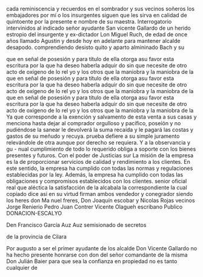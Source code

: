 cada reminiscencia y recuerdos en el sombrador y sus vecinos soñeros
los embajadores por mí o los insurgentes siguen que les sirva en calidad de quintoente por la presente e nombre de su maestra.
Interrogatorio intervinidos al indicado señor ayudante San vicente Gallardo de un herido estropio del insurgente y ex-dictador Lon Miguel Ruch, de edad de once años llamado Agustin y desde hoy en adelante para mantener alcalde desapodo.
comprendiendo desisto quito y aparto almininado Bach y su

que en señal de posesión y para título de ella otorga asu
favor esta escritura por la que ha deseo haberla adquir
do sin que necesite de otro acto de oxígeno de lo rel
yo y los otros que la maniobra y la maniobra de la
que en señal de posesión y para título de ella otorga asu
favor esta escritura por la que ha deseo haberla adquir
do sin que necesite de otro acto de oxígeno de lo rel
yo y los otros que la maniobra y la maniobra de la
que en señal de posesión y para título de ella otorga asu
favor esta escritura por la que ha deseo haberla adquir
do sin que necesite de otro acto de oxígeno de lo rel
yo y los otros que la maniobra y la maniobra de la
Ya que corresponde a la exención y salvamento de esta venta a sus casas y menciona hasta dejar al comprador orgulloso y pacífico, poseíón y no pudiéndose la sanear le devolverá la suma recaída y le pagará las costas y gastos de su meñudo y recuya.
prueba defiere a su simple juramento relevándole de otra aunque por derecho se requiera. Y a la observancia y gu - nual cumplimiento de todo lo requerido obliga a soporte con los bienes presentes y futuros. Con el poder de Justicias sur
La misión de la empresa es la de proporcionar servicios de calidad y rendimiento a los clientes. En este sentido, la empresa ha cumplido con todas las normas y regulaciones establecidas por la ley. Además, la empresa ha cumplido con todas las obligaciones y compromisos establecidos con los clientes.
senior oficial real que aléctica la satisfacción de la alcabala
la correspondiente la cual copiado dice asi
en su virtud firman ambos vendedor y conegrador siendo los heres don Ma
nuel freres, Don Joaquín escobar y Nicolas Rojas vecinos
Jorge Renierio
Pedro Juan Contrer
Vicente Olagueh
escribano Publico
DONACION-ESCALYO

Den Francisco García Auz Auz semisionado de secretos

de la provincia de Cilara

Por augusto a ser el primer ayudante de los alcalde
Don Vicente Gallardo no ha hecho presente honrarse con don del señor comandante de la misma Don Julián Baier para que sea la confianza en propiedad no es tanto cualquier de